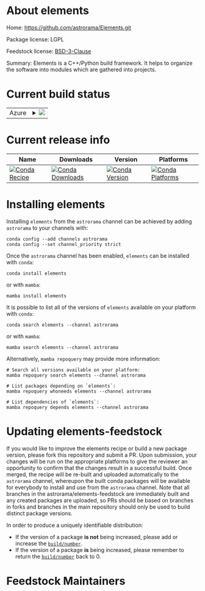 About elements
==============

Home: https://github.com/astrorama/Elements.git

Package license: LGPL

Feedstock license: [BSD-3-Clause](https://github.com/astrorama/elements-feedstock/blob/master/LICENSE.txt)

Summary: Elements is a C++/Python build framework. It helps to organize the software into modules which are gathered into projects.

Current build status
====================


<table>
    
  <tr>
    <td>Azure</td>
    <td>
      <details>
        <summary>
          <a href="https://dev.azure.com/astrorama/feedstock-builds/_build/latest?definitionId=1&branchName=master">
            <img src="https://dev.azure.com/astrorama/feedstock-builds/_apis/build/status/elements-feedstock?branchName=master">
          </a>
        </summary>
        <table>
          <thead><tr><th>Variant</th><th>Status</th></tr></thead>
          <tbody><tr>
              <td>linux_64_python3.10.____cpython</td>
              <td>
                <a href="https://dev.azure.com/astrorama/feedstock-builds/_build/latest?definitionId=1&branchName=master">
                  <img src="https://dev.azure.com/astrorama/feedstock-builds/_apis/build/status/elements-feedstock?branchName=master&jobName=linux&configuration=linux%20linux_64_python3.10.____cpython" alt="variant">
                </a>
              </td>
            </tr><tr>
              <td>linux_64_python3.8.____cpython</td>
              <td>
                <a href="https://dev.azure.com/astrorama/feedstock-builds/_build/latest?definitionId=1&branchName=master">
                  <img src="https://dev.azure.com/astrorama/feedstock-builds/_apis/build/status/elements-feedstock?branchName=master&jobName=linux&configuration=linux%20linux_64_python3.8.____cpython" alt="variant">
                </a>
              </td>
            </tr><tr>
              <td>linux_64_python3.9.____cpython</td>
              <td>
                <a href="https://dev.azure.com/astrorama/feedstock-builds/_build/latest?definitionId=1&branchName=master">
                  <img src="https://dev.azure.com/astrorama/feedstock-builds/_apis/build/status/elements-feedstock?branchName=master&jobName=linux&configuration=linux%20linux_64_python3.9.____cpython" alt="variant">
                </a>
              </td>
            </tr><tr>
              <td>osx_64_python3.10.____cpython</td>
              <td>
                <a href="https://dev.azure.com/astrorama/feedstock-builds/_build/latest?definitionId=1&branchName=master">
                  <img src="https://dev.azure.com/astrorama/feedstock-builds/_apis/build/status/elements-feedstock?branchName=master&jobName=osx&configuration=osx%20osx_64_python3.10.____cpython" alt="variant">
                </a>
              </td>
            </tr><tr>
              <td>osx_64_python3.8.____cpython</td>
              <td>
                <a href="https://dev.azure.com/astrorama/feedstock-builds/_build/latest?definitionId=1&branchName=master">
                  <img src="https://dev.azure.com/astrorama/feedstock-builds/_apis/build/status/elements-feedstock?branchName=master&jobName=osx&configuration=osx%20osx_64_python3.8.____cpython" alt="variant">
                </a>
              </td>
            </tr><tr>
              <td>osx_64_python3.9.____cpython</td>
              <td>
                <a href="https://dev.azure.com/astrorama/feedstock-builds/_build/latest?definitionId=1&branchName=master">
                  <img src="https://dev.azure.com/astrorama/feedstock-builds/_apis/build/status/elements-feedstock?branchName=master&jobName=osx&configuration=osx%20osx_64_python3.9.____cpython" alt="variant">
                </a>
              </td>
            </tr><tr>
              <td>osx_arm64_python3.10.____cpython</td>
              <td>
                <a href="https://dev.azure.com/astrorama/feedstock-builds/_build/latest?definitionId=1&branchName=master">
                  <img src="https://dev.azure.com/astrorama/feedstock-builds/_apis/build/status/elements-feedstock?branchName=master&jobName=osx&configuration=osx%20osx_arm64_python3.10.____cpython" alt="variant">
                </a>
              </td>
            </tr><tr>
              <td>osx_arm64_python3.8.____cpython</td>
              <td>
                <a href="https://dev.azure.com/astrorama/feedstock-builds/_build/latest?definitionId=1&branchName=master">
                  <img src="https://dev.azure.com/astrorama/feedstock-builds/_apis/build/status/elements-feedstock?branchName=master&jobName=osx&configuration=osx%20osx_arm64_python3.8.____cpython" alt="variant">
                </a>
              </td>
            </tr><tr>
              <td>osx_arm64_python3.9.____cpython</td>
              <td>
                <a href="https://dev.azure.com/astrorama/feedstock-builds/_build/latest?definitionId=1&branchName=master">
                  <img src="https://dev.azure.com/astrorama/feedstock-builds/_apis/build/status/elements-feedstock?branchName=master&jobName=osx&configuration=osx%20osx_arm64_python3.9.____cpython" alt="variant">
                </a>
              </td>
            </tr>
          </tbody>
        </table>
      </details>
    </td>
  </tr>
</table>

Current release info
====================

| Name | Downloads | Version | Platforms |
| --- | --- | --- | --- |
| [![Conda Recipe](https://img.shields.io/badge/recipe-elements-green.svg)](https://anaconda.org/astrorama/elements) | [![Conda Downloads](https://img.shields.io/conda/dn/astrorama/elements.svg)](https://anaconda.org/astrorama/elements) | [![Conda Version](https://img.shields.io/conda/vn/astrorama/elements.svg)](https://anaconda.org/astrorama/elements) | [![Conda Platforms](https://img.shields.io/conda/pn/astrorama/elements.svg)](https://anaconda.org/astrorama/elements) |

Installing elements
===================

Installing `elements` from the `astrorama` channel can be achieved by adding `astrorama` to your channels with:

```
conda config --add channels astrorama
conda config --set channel_priority strict
```

Once the `astrorama` channel has been enabled, `elements` can be installed with `conda`:

```
conda install elements
```

or with `mamba`:

```
mamba install elements
```

It is possible to list all of the versions of `elements` available on your platform with `conda`:

```
conda search elements --channel astrorama
```

or with `mamba`:

```
mamba search elements --channel astrorama
```

Alternatively, `mamba repoquery` may provide more information:

```
# Search all versions available on your platform:
mamba repoquery search elements --channel astrorama

# List packages depending on `elements`:
mamba repoquery whoneeds elements --channel astrorama

# List dependencies of `elements`:
mamba repoquery depends elements --channel astrorama
```




Updating elements-feedstock
===========================

If you would like to improve the elements recipe or build a new
package version, please fork this repository and submit a PR. Upon submission,
your changes will be run on the appropriate platforms to give the reviewer an
opportunity to confirm that the changes result in a successful build. Once
merged, the recipe will be re-built and uploaded automatically to the
`astrorama` channel, whereupon the built conda packages will be available for
everybody to install and use from the `astrorama` channel.
Note that all branches in the astrorama/elements-feedstock are
immediately built and any created packages are uploaded, so PRs should be based
on branches in forks and branches in the main repository should only be used to
build distinct package versions.

In order to produce a uniquely identifiable distribution:
 * If the version of a package **is not** being increased, please add or increase
   the [``build/number``](https://docs.conda.io/projects/conda-build/en/latest/resources/define-metadata.html#build-number-and-string).
 * If the version of a package **is** being increased, please remember to return
   the [``build/number``](https://docs.conda.io/projects/conda-build/en/latest/resources/define-metadata.html#build-number-and-string)
   back to 0.

Feedstock Maintainers
=====================


